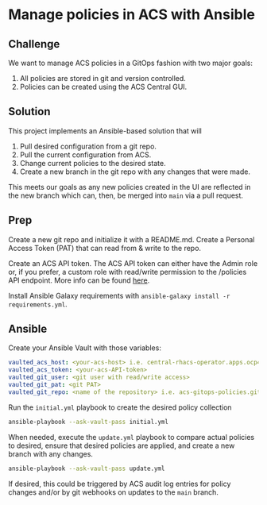 # Manage policies in ACS with Ansible

## Challenge

We want to manage ACS policies in a GitOps fashion with two major goals:

1.  All policies are stored in git and version controlled.
2.  Policies can be created using the ACS Central GUI.

## Solution

This project implements an Ansible-based solution that will

1.  Pull desired configuration from a git repo.
2.  Pull the current configuration from ACS.
3.  Change current policies to the desired state.
4.  Create a new branch in the git repo with any changes that were made.

This meets our goals as any new policies created in the UI are reflected in the new branch which can, then, be merged into `main` via a pull request.

## Prep

Create a new git repo and initialize it with a README.md.  Create a Personal Access Token (PAT) that can read from & write to the repo.

Create an ACS API token.  The ACS API token can either have the Admin role or, if you prefer, a custom role with read/write permission to the /policies API endpoint.  More info can be found [here](https://docs.openshift.com/acs/3.67/cli/getting-started-cli.html#cli-authentication_cli-getting-started).

Install Ansible Galaxy requirements with `ansible-galaxy install -r requirements.yml`.

## Ansible

Create your Ansible Vault with those variables:

```yaml
vaulted_acs_host: <your-acs-host> i.e. central-rhacs-operator.apps.ocp4.example.com
vaulted_acs_token: <your-acs-API-token>
vaulted_git_user: <git user with read/write access>
vaulted_git_pat: <git PAT>
vaulted_git_repo: <name of the repository> i.e. acs-gitops-policies.git
```

Run the `initial.yml` playbook to create the desired policy collection

```bash
ansible-playbook --ask-vault-pass initial.yml
```

When needed, execute the `update.yml` playbook to compare actual policies to desired, ensure that desired policies are applied, and create a new branch with any changes.

```bash
ansible-playbook --ask-vault-pass update.yml
```

If desired, this could be triggered by ACS audit log entries for policy changes and/or by git webhooks on updates to the `main` branch.

